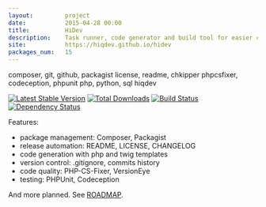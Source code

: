 ```yaml
---
layout:         project
date:           2015-04-28 00:00
title:          HiDev
description:    Task runner, code generator and build tool for easier continuos integration
site:           https://hiqdev.github.io/hidev
packages_num:   15
---
```


composer, git, github, packagist
license, readme, chkipper
phpcsfixer, codeception, phpunit
php, python, sql
hiqdev


[![Latest Stable Version](https://poser.pugx.org/hiqdev/hidev/v/stable)](//packagist.org/packages/hiqdev/hidev)
[![Total Downloads](https://poser.pugx.org/hiqdev/hidev/downloads)](//packagist.org/packages/hiqdev/hidev)
[![Build Status](https://img.shields.io/travis/hiqdev/hidev.svg)](http://travis-ci.org/hiqdev/hidev)
[![Dependency Status](https://www.versioneye.com/php/hiqdev:hidev/dev-master/badge.svg)](https://www.versioneye.com/php/hiqdev:hidev/dev-master)

Features:
- package management: Composer, Packagist
- release automation: README, LICENSE, CHANGELOG
- code generation with php and twig templates
- version control: .gitignore, commits history
- code quality: PHP-CS-Fixer, VersionEye
- testing: PHPUnit, Codeception

And more planned. See [ROADMAP](ROADMAP.md).
